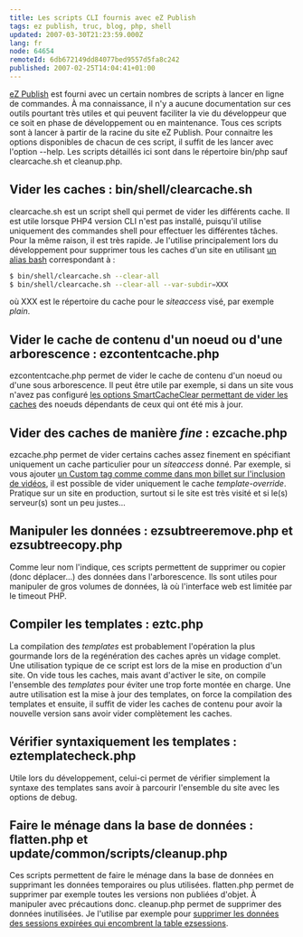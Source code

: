 ```yaml
---
title: Les scripts CLI fournis avec eZ Publish
tags: ez publish, truc, blog, php, shell
updated: 2007-03-30T21:23:59.000Z
lang: fr
node: 64654
remoteId: 6db672149dd84077bed9557d5fa8c242
published: 2007-02-25T14:04:41+01:00
---
```

 
[eZ Publish]() est fourni avec un certain nombres de scripts à lancer en ligne de commandes. À ma connaissance, il n'y a aucune documentation sur ces outils pourtant très utiles et qui peuvent faciliter la vie du développeur que ce soit en phase de développement ou en maintenance. Tous ces scripts sont à lancer à partir de la racine du site eZ Publish. Pour connaitre les options disponibles de chacun de ces script, il suffit de les lancer avec l'option --help. Les scripts détaillés ici sont dans le répertoire bin/php sauf clearcache.sh et cleanup.php.

  
## Vider les caches : bin/shell/clearcache.sh

 
clearcache.sh est un script shell qui permet de vider les différents cache. Il est utile lorsque PHP4 version CLI n'est pas installé, puisqu'il utilise uniquement des commandes shell pour effectuer les différentes tâches. Pour la même raison, il est très rapide. Je l'utilise principalement lors du développement pour supprimer tous les caches d'un site en utilisant [un alias bash](/post/etre-a-l-aise-avec-bash-2) correspondant à :

 ``` bash
$ bin/shell/clearcache.sh --clear-all
$ bin/shell/clearcache.sh --clear-all --var-subdir=XXX
```

 
où XXX est le répertoire du cache pour le *siteaccess* visé, par exemple *plain*.

   
## Vider le cache de contenu d'un noeud ou d'une arborescence : ezcontentcache.php

 
ezcontentcache.php permet de vider le cache de contenu d'un noeud ou d'une sous arborescence. Il peut être utile par exemple, si dans un site vous n'avez pas configuré [les options SmartCacheClear permettant de vider les caches](/post/ez-publish-et-son-cache) des noeuds dépendants de ceux qui ont été mis à jour.

   
## Vider des caches de manière *fine* : ezcache.php

 
ezcache.php permet de vider certains caches assez finement en spécifiant uniquement un cache particulier pour un *siteaccess* donné. Par exemple, si vous ajouter [un Custom tag comme comme dans mon billet sur l'inclusion de vidéos](/post/inclure-une-video-de-dailymotion-youtube-ou-autre-dans-ez-publish), il est possible de vider uniquement le cache *template-override*. Pratique sur un site en production, surtout si le site est très visité et si le(s) serveur(s) sont un peu justes...

   
## Manipuler les données : ezsubtreeremove.php et ezsubtreecopy.php

 
Comme leur nom l'indique, ces scripts permettent de supprimer ou copier (donc déplacer...) des données dans l'arborescence. Ils sont utiles pour manipuler de gros volumes de données, là où l'interface web est limitée par le timeout PHP.

   
## Compiler les templates : eztc.php

 
La compilation des *templates* est probablement l'opération la plus gourmande lors de la regénération des caches après un vidage complet. Une utilisation typique de ce script est lors de la mise en production d'un site. On vide tous les caches, mais avant d'activer le site, on compile l'ensemble des *templates* pour éviter une trop forte montée en charge. Une autre utilisation est la mise à jour des templates, on force la compilation des templates et ensuite, il suffit de vider les caches de contenu pour avoir la nouvelle version sans avoir vider complètement les caches.

   
## Vérifier syntaxiquement les templates : eztemplatecheck.php

 
Utile lors du développement, celui-ci permet de vérifier simplement la syntaxe des templates sans avoir à parcourir l'ensemble du site avec les options de debug.

   
## Faire le ménage dans la base de données : flatten.php et update/common/scripts/cleanup.php

 
Ces scripts permettent de faire le ménage dans la base de données en supprimant les données temporaires ou plus utilisées. flatten.php permet de supprimer par exemple toutes les versions non publiées d'objet. À manipuler avec précautions donc. cleanup.php permet de supprimer des données inutilisées. Je l'utilise par exemple pour [supprimer les données des sessions expirées qui encombrent la table ezsessions](http://ez.no/community/forum/general/ezsession_table_size_700_mb).

 